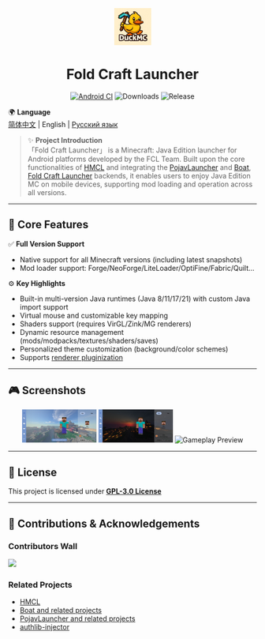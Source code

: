 <div align="center">
    <img width="75" src="/FCL/src/main/res/drawable/img_app.png"></img>
</div>

<h1 align="center">Fold Craft Launcher</h1>

<div align="center">

[![Android CI](https://github.com/FCL-Team/FoldCraftLauncher/actions/workflows/main.yml/badge.svg)](https://github.com/FCL-Team/FoldCraftLauncher/actions/workflows/main.yml)
![Downloads](https://img.shields.io/github/downloads/FCL-Team/FoldCraftLauncher/total?style=flat-square&color=f18cb9)
![Release](https://img.shields.io/github/v/release/FCL-Team/FoldCraftLauncher?style=flat-square&color=f18cb9)

</div>

🌍 **Language**  
[简体中文](./README.md) | English | [Русский язык](./README_RU.md)

> ✨ **Project Introduction**  
> 「Fold Craft Launcher」 is a Minecraft: Java Edition launcher for Android platforms developed by the FCL Team. Built upon the core functionalities of [HMCL](https://github.com/HMCL-dev/HMCL) and integrating the [PojavLauncher](https://github.com/PojavLauncherTeam/PojavLauncher) and [Boat](https://github.com/AOF-Dev/Boat), [Fold Craft Launcher](https://github.com/FCL-Team/FoldCraftLauncher) backends, it enables users to enjoy Java Edition MC on mobile devices, supporting mod loading and operation across all versions.

---

## 🚀 Core Features

✅ **Full Version Support**  
- Native support for all Minecraft versions (including latest snapshots)
- Mod loader support: Forge/NeoForge/LiteLoader/OptiFine/Fabric/Quilt...

⚙️ **Key Highlights**  
- Built-in multi-version Java runtimes (Java 8/11/17/21) with custom Java import support
- Virtual mouse and customizable key mapping
- Shaders support (requires VirGL/Zink/MG renderers)
- Dynamic resource management (mods/modpacks/textures/shaders/saves)
- Personalized theme customization (background/color schemes)
- Supports [renderer pluginization](https://github.com/ShirosakiMio/FCLRendererPlugin)

---

## 🎮 Screenshots

<div align="center">
  <img src="/.github/images/ui_main_light.jpg" width="30%" alt="Light Theme">
  <img src="/.github/images/ui_main_dark.jpg" width="30%" alt="Dark Theme">
  <img src="/.github/images/game.jpg" width="30%" alt="Gameplay Preview">
</div>

---

## 📜 License

This project is licensed under **[GPL-3.0 License](https://www.gnu.org/licenses/gpl-3.0.html)**

---

## 🤝 Contributions & Acknowledgements
### Contributors Wall
<a href="https://github.com/FCL-Team/FoldCraftLauncher/graphs/contributors">
  <img src="https://contrib.rocks/image?repo=FCL-Team/FoldCraftLauncher" />
</a>

### Related Projects
- [HMCL](https://github.com/HMCL-dev/HMCL)
- [Boat and related projects](https://github.com/AOF-Dev/Boat)
- [PojavLauncher and related projects](https://github.com/PojavLauncherTeam/PojavLauncher)
- [authlib-injector](https://github.com/yushijinhun/authlib-injector)
